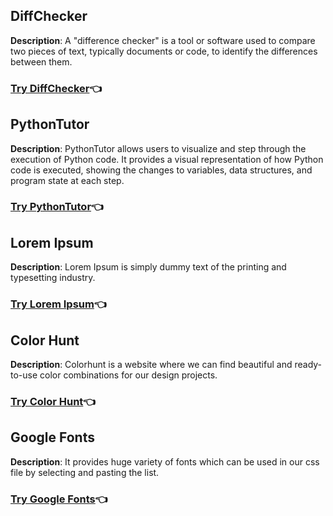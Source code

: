 ## DiffChecker

**Description**: A "difference checker" is a tool or software used to compare two pieces of text, typically documents or code, to identify the differences between them.

### [Try DiffChecker](https://www.diffchecker.com/)👈

## PythonTutor

**Description**: PythonTutor allows users to visualize and step through the execution of Python code. It provides a visual representation of how Python code is executed, showing the changes to variables, data structures, and program state at each step.

### [Try PythonTutor](https://pythontutor.com/visualize.html#mode=edit)👈

## Lorem Ipsum

**Description**: Lorem Ipsum is simply dummy text of the printing and typesetting industry.

### [Try Lorem Ipsum](https://www.lipsum.com/)👈

## Color Hunt

**Description**: Colorhunt is a website where we can find beautiful and ready-to-use color combinations for our design projects.

### [Try Color Hunt](https://colorhunt.co/)👈

## Google Fonts

**Description**: It provides huge variety of fonts which can be used in our css file by selecting and pasting the list.

### [Try Google Fonts](https://fonts.google.com/)👈

